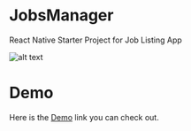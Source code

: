 # JobsManager
React Native Starter Project for Job Listing App

![alt text](http://httpdeveloper.pythonanywhere.com/static/images/job/3.png)

# Demo
Here is the [Demo](https://httpdeveloper.pythonanywhere.com/pages/job) link you can check out.

